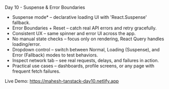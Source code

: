 Day 10 - Suspense & Error Boundaries

- Suspense mode* – declarative loading UI with 'React.Suspense' fallback.  
- Error Boundaries + Reset – catch real API errors and retry gracefully.  
- Consistent UX – same spinner and error UI across the app.  
- No manual state checks – focus only on rendering, React Query handles loading/error.  
- Dropdown control – switch between Normal, Loading (Suspense), and Error (Fallback) modes to test behaviors.  
- Inspect network tab – see real requests, delays, and failures in action.  
- Practical use cases – dashboards, profile screens, or any page with frequent fetch failures.  

Live Demo: https://mahesh-tanstack-day10.netlify.app